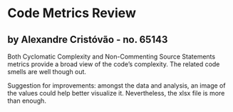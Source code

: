 # Code Metrics Review
## by Alexandre Cristóvão - no. 65143

Both Cyclomatic Complexity and Non-Commenting Source Statements metrics provide a broad view of the code’s complexity.
The related code smells are well though out.

Suggestion for improvements: amongst the data and analysis, an image of the values could help better visualize it. Nevertheless, the xlsx file is more than enough.